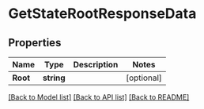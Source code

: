 # GetStateRootResponseData

## Properties

Name | Type | Description | Notes
------------ | ------------- | ------------- | -------------
**Root** | **string** |  | [optional] 

[[Back to Model list]](../README.md#documentation-for-models) [[Back to API list]](../README.md#documentation-for-api-endpoints) [[Back to README]](../README.md)


